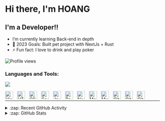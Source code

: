 # Hi there, I'm HOANG


## I'm a Developer!!

- I’m currently learning Back-end in depth
- 🥅 2023 Goals: Built pet project with NextJs + Rust
- ⚡ Fun fact: I love to drink and play poker

![Profile views](https://gpvc.arturio.dev/ivermin1123)

### Languages and Tools:

![](http://github-profile-summary-cards.vercel.app/api/cards/repos-per-language?username=ivermin1123&theme=monokai)


<img align="left" alt="Visual Studio Code" width="26px" src="https://cdn.jsdelivr.net/gh/devicons/devicon/icons/vscode/vscode-original.svg" style="padding-right:10px;" />
<img align="left" alt="HTML5" width="26px" src="https://cdn.jsdelivr.net/gh/devicons/devicon/icons/html5/html5-original.svg" style="padding-right:10px;" />
<img align="left" alt="CSS3" width="26px" src="https://cdn.jsdelivr.net/gh/devicons/devicon/icons/css3/css3-original.svg" style="padding-right:10px;" />
<img align="left" alt="Sass" width="26px" src="https://cdn.jsdelivr.net/gh/devicons/devicon/icons/sass/sass-original.svg" style="padding-right:10px;" />
<img align="left" alt="JavaScript" width="26px" src="https://cdn.jsdelivr.net/gh/devicons/devicon/icons/javascript/javascript-original.svg" style="padding-right:10px;" />
<img align="left" alt="React" width="26px" src="https://cdn.jsdelivr.net/gh/devicons/devicon/icons/react/react-original.svg" style="padding-right:10px;" />
<img align="left" alt="Node.js" width="26px" src="https://cdn.jsdelivr.net/gh/devicons/devicon/icons/nodejs/nodejs-original.svg" style="padding-right:10px;" />
<img align="left" alt="MongoDB" width="26px" src="https://cdn.jsdelivr.net/gh/devicons/devicon/icons/mongodb/mongodb-original.svg" style="padding-right:10px;" />
<img align="left" alt="MySQL" width="26px" src="https://cdn.jsdelivr.net/gh/devicons/devicon/icons/mysql/mysql-original.svg" style="padding-right:10px;" />
<img align="left" alt="Git" width="26px" src="https://cdn.jsdelivr.net/gh/devicons/devicon/icons/git/git-original.svg" style="padding-right:10px;" />
<img align="left" alt="GitHub" width="26px" src="https://user-images.githubusercontent.com/3369400/139447912-e0f43f33-6d9f-45f8-be46-2df5bbc91289.png" style="padding-right:10px;" />
<img align="left" alt="GitHub" width="26px" src="https://user-images.githubusercontent.com/3369400/139448065-39a229ba-4b06-434b-bc67-616e2ed80c8f.png" style="padding-right:10px;" />

<br />

---

<details>
  <summary>:zap: Recent GitHub Activity</summary>
  
<!--START_SECTION:activity-->
![](http://github-profile-summary-cards.vercel.app/api/cards/profile-details?username=ivermin1123&theme=monokai)
<!--END_SECTION:activity-->

</details>

<details>
  <summary>:zap: GitHub Stats</summary>

![](http://github-profile-summary-cards.vercel.app/api/cards/stats?username=ivermin1123&theme=monokai)

</details>

[instagram]: https://instagram.com/ivermin1123
[linkedin]: https://www.linkedin.com/in/ivermin1123/
